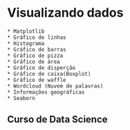 # Visualizando dados
	* Matplotlib
	* Gráfico de linhas
	* Histograma
	* Gráfico de barras
	* Gráfico de pizza
	* Gráfico de área
	* Gráfico de disperção
	* Gráfico de caixa(Boxplot)
	* Gráfico de waffle
	* Wordcloud (Nuvem de palavras)
	* Informações geográficas
	* Seaborn

## **Curso de Data Science**
